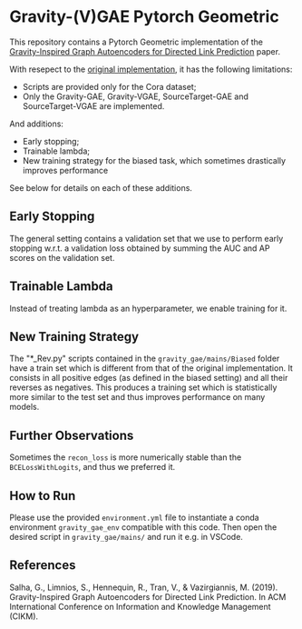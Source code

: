 # Gravity-(V)GAE Pytorch Geometric

This repository contains a Pytorch Geometric implementation of the [Gravity-Inspired Graph Autoencoders for Directed Link Prediction](https://doi.org/10.1145/3357384.3358023) paper.

With resepect to the [original implementation](https://github.com/deezer/gravity_graph_autoencoders), it has the following limitations:

- Scripts are provided only for the Cora dataset;
- Only the Gravity-GAE, Gravity-VGAE, SourceTarget-GAE and SourceTarget-VGAE are implemented.

And additions:

- Early stopping;
- Trainable lambda;
- New training strategy for the biased task, which sometimes drastically improves performance

See below for details on each of these additions.

## Early Stopping

The general setting contains a validation set that we use to perform early stopping w.r.t. a validation loss obtained by summing the AUC and AP scores on the validation set.

## Trainable Lambda

Instead of treating lambda as an hyperparameter, we enable training for it.

## New Training Strategy

The "*_Rev.py" scripts contained in the `gravity_gae/mains/Biased` folder have a train set which is different from that of the original implementation. It consists in all positive edges (as defined in the biased setting) and all their reverses as negatives. This produces a training set which is statistically more similar to the test set and thus improves performance on many models.

## Further Observations

Sometimes the `recon_loss` is more numerically stable than the `BCELossWithLogits`, and thus we preferred it.

## How to Run

Please use the provided `environment.yml` file to instantiate a conda environment `gravity_gae_env` compatible with this code. Then open the desired script in `gravity_gae/mains/` and run it e.g. in VSCode.

## References

Salha, G., Limnios, S., Hennequin, R., Tran, V., & Vazirgiannis, M. (2019). Gravity-Inspired Graph Autoencoders for Directed Link Prediction. In ACM International Conference on Information and Knowledge Management (CIKM).